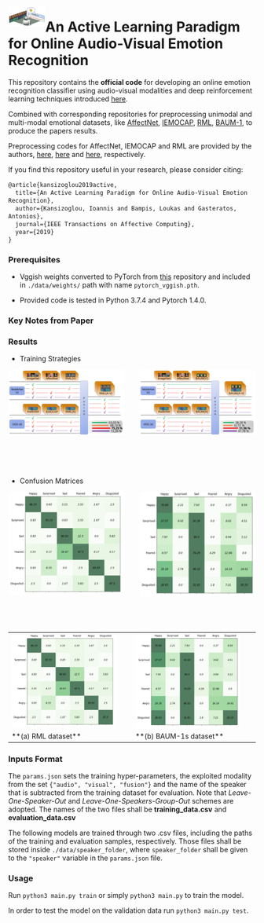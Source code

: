 <p align='right'>
	<img align='left' width='15%' src='images/TeaserImage.svg'>
	<h1>
    	An Active Learning Paradigm for Online Audio-Visual Emotion Recognition
	</h1>
</p>

This repository contains the **official code** for developing an online emotion recognition classifier using audio-visual modalities and deep reinforcement learning techniques introduced [here](https://ieeexplore.ieee.org/document/8937495).

Combined with corresponding repositories for preprocessing unimodal and multi-modal emotional datasets, like [AffectNet](http://mohammadmahoor.com/affectnet/), [IEMOCAP](https://sail.usc.edu/iemocap/), [RML](http://shachi.org/resources/4965), [BAUM-1](https://archive.ics.uci.edu/ml/datasets/BAUM-1), to produce the papers results.

Preprocessing codes for AffectNet, IEMOCAP and RML are provided by the authors, [here](https://github.com/IoannisKansizoglou/AffectNet-preprocess), [here](https://github.com/IoannisKansizoglou/Iemocap-preprocess) and [here](https://github.com/IoannisKansizoglou/RML-preprocess), respectively.

If you find this repository useful in your research, please consider citing:

    @article{kansizoglou2019active,
      title={An Active Learning Paradigm for Online Audio-Visual Emotion Recognition},
      author={Kansizoglou, Ioannis and Bampis, Loukas and Gasteratos, Antonios},
      journal={IEEE Transactions on Affective Computing},
      year={2019}
    }

### Prerequisites

* Vggish weights converted to PyTorch from [this](https://github.com/tcvrick/audioset-vggish-tensorflow-to-pytorch) repository and included in ```./data/weights/``` path with name ```pytorch_vggish.pth```.

* Provided code is tested in Python 3.7.4 and Pytorch 1.4.0.

### Key Notes from Paper

### Results

* Training Strategies

<p align='center'>
	<img align='left' width='47%' src='images/StrategyRMLU.svg'>
	<img align='right' width='47%' src='images/StrategyBAUM-1sU.svg'>
</p>
<div><br><br><br><br><br><br><br><br><br><br><br><br></div>

* Confusion Matrices

<p align='center'>
	<img align='left' width='47%' src='images/ConfMatrixRML.svg'>
	<img align='right' width='47%' src='images/ConfMatrixBAUM-1s.svg'>
</p>
<div><br><br><br><br><br><br><br><br><br><br><br><br><br><br><br><br></div>

<table style="width:100%" style="border-collapse: collapse; border: none;">
  <tr style="border: none;">
    <td style="border: none;"><img align='centre' width='90%' src='images/ConfMatrixRML.svg'></td>
    <td style="border: none;"><img align='centre' width='90%' src='images/ConfMatrixBAUM-1s.svg'></td>
  </tr>
  <tr style="border: none;">
    <td style="border: none;">**(a) RML dataset**</td>
    <td style="border: none;">**(b) BAUM-1s dataset**</td>
  </tr>
</table>

### Inputs Format

The ```params.json``` sets the training hyper-parameters, the exploited modality from the set ```{"audio", "visual", "fusion"}``` and the name of the speaker that is subtracted from the training dataset for evaluation. Note that *Leave-One-Speaker-Out* and *Leave-One-Speakers-Group-Out* schemes are adopted. The names of the two files shall be **training_data.csv** and **evaluation_data.csv**

The following models are trained through two .csv files, including the paths of the training and evaluation samples, respectively. Those files shall be stored inside ```./data/speaker_folder```, where ```speaker_folder``` shall be given to the ```"speaker"``` variable in the ```params.json``` file.

### Usage

Run ```python3 main.py train``` or simply ```python3 main.py``` to train the model.

In order to test the model on the validation data run ```python3 main.py test```.

